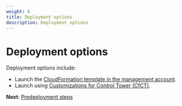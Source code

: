 ```yaml
---
weight: 6
title: Deployment options
description: Deployment options
---
```

# Deployment options

Deployment options include:

* Launch the [CloudFormation template in the management account](/launch-using-cloudformation/index.html).
* Launch using [Customizations for Control Tower (CfCT)](/launch-using-cfct/index.html).

**Next**: [Predeployment steps](/pre-deployment-steps/index.html)